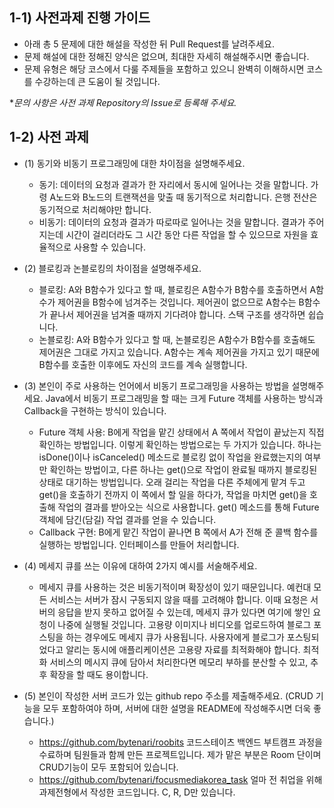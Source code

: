 ## 1-1) 사전과제 진행 가이드

- 아래 총 5 문제에 대한 해설을 작성한 뒤 Pull Request를 날려주세요.
- 문제 해설에 대한 정해진 양식은 없으며, 최대한 자세히 해설해주시면 좋습니다.
- 문제 유형은 해당 코스에서 다룰 주제들을 포함하고 있으니 완벽히 이해하시면 코스를 수강하는데 큰 도움이 될 것입니다.

**문의 사항은 사전 과제 Repository의 Issue로 등록해 주세요.*
  


## 1-2) 사전 과제

- (1) 동기와 비동기 프로그래밍에 대한 차이점을 설명해주세요.
  - 동기: 데이터의 요청과 결과가 한 자리에서 동시에 일어나는 것을 말합니다. 가령 A노드와 B노드의 트랜잭션을 맞출 때 동기적으로 처리합니다. 은행 전산은 동기적으로 처리해야만 합니다. 
  - 비동기: 데이터의 요청과 결과가 따로따로 일어나는 것을 말합니다. 결과가 주어지는데 시간이 걸리더라도 그 시간 동안 다른 작업을 할 수 있으므로 자원을 효율적으로 사용할 수 있습니다.

- (2) 블로킹과 논블로킹의 차이점을 설명해주세요.
  - 블로킹: A와 B함수가 있다고 할 때, 블로킹은 A함수가 B함수를 호출하면서 A함수가 제어권을 B함수에 넘겨주는 것입니다. 제어권이 없으므로 A함수는 B함수가 끝나서 제어권을 넘겨줄 때까지 기다려야 합니다. 스택 구조를 생각하면 쉽습니다. 
  - 논블로킹: A와 B함수가 있다고 할 때, 논블로킹은 A함수가 B함수를 호출해도 제어권은 그대로 가지고 있습니다. A함수는 계속 제어권을 가지고 있기 때문에 B함수를 호출한 이후에도 자신의 코드를 계속 실행합니다.

- (3) 본인이 주로 사용하는 언어에서 비동기 프로그래밍을 사용하는 방법을 설명해주세요.
  Java에서 비동기 프로그래밍을 할 때는 크게 Future 객체를 사용하는 방식과 Callback을 구현하는 방식이 있습니다. 
  - Future 객체 사용: B에게 작업을 맡긴 상태에서 A 쪽에서 작업이 끝났는지 직접 확인하는 방법입니다. 이렇게 확인하는 방법으로는 두 가지가 있습니다. 하나는 isDone()이나 isCanceled() 메소드로 블로킹 없이 작업을 완료했는지의 여부만 확인하는 방법이고, 다른 하나는 get()으로 작업이 완료될 때까지 블로킹된 상태로 대기하는 방법입니다. 오래 걸리는 작업을 다른 주체에게 맡겨 두고 get()을 호출하기 전까지 이 쪽에서 할 일을 하다가, 작업을 마치면 get()을 호출해 작업의 결과를 받아오는 식으로 사용합니다. get() 메소드를 통해 Future 객체에 담긴(담길) 작업 결과를 얻을 수 있습니다.
  - Callback 구현: B에게 맡긴 작업이 끝나면 B 쪽에서 A가 전해 준 콜백 함수를 실행하는 방법입니다. 인터페이스를 만들어 처리합니다. 

- (4) 메세지 큐를 쓰는 이유에 대하여 2가지 예시를 서술해주세요.
  - 메세지 큐를 사용하는 것은 비동기적이며 확장성이 있기 때문입니다. 예컨대 모든 서비스는 서버가 잠시 구동되지 않을 때를 고려해야 합니다. 이때 요청은 서버의 응답을 받지 못하고 없어질 수 있는데, 메세지 큐가 있다면 여기에 쌓인 요청이 나중에 실행될 것입니다. 고용량 이미지나 비디오를 업로드하여 블로그 포스팅을 하는 경우에도 메세지 큐가 사용됩니다. 사용자에게 블로그가 포스팅되었다고 알리는 동시에 애플리케이션은 고용량 자료를 최적화해야 합니다. 최적화 서비스의 메시지 큐에 담아서 처리한다면 메모리 부하를 분산할 수 있고, 추후 확장을 할 때도 용이합니다. 

- (5) 본인이 작성한 서버 코드가 있는 github repo 주소를 제출해주세요. (CRUD 기능을 모두 포함하여야 하며, 서버에 대한 설명을 README에 작성해주시면 더욱 좋습니다.) 
  - https://github.com/bytenari/roobits 
    코드스테이츠 백엔드 부트캠프 과정을 수료하며 팀원들과 함께 만든 프로젝트입니다. 제가 맡은 부분은 Room 단이며 CRUD기능이 모두 포함되어 있습니다. 
  - https://github.com/bytenari/focusmediakorea_task
    얼마 전 취업을 위해 과제전형에서 작성한 코드입니다. C, R, D만 있습니다. 

